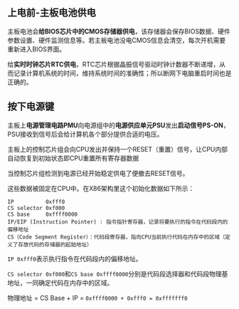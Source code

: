 ## 上电前-主板电池供电

主板电池会**给BIOS芯片中的CMOS存储器供电**，该存储器会保存BIOS数据、硬件参数设置、硬件监测信息等。若主板电池没电CMOS信息会清空，每次开机需要重新进入BIOS界面。

给**实时时钟芯片RTC供电**，RTC芯片根据晶振信号驱动时钟计数器不断递增，从而记录计算机系统的时间，维持系统时间的准确性；所以断网下电脑重启时间也是正确的。

## 按下电源键

主板上**电源管理电路PMU**向电源组中的**电源供应单元PSU**发出**启动信号PS-ON**，PSU接收到信号后会给计算机各个部分提供合适的电压。

主板上的控制芯片组会向CPU发出并保持一个RESET（重置）信号，让CPU内部自动恢复到初始状态即CPU重置所有寄存器数据

当控制芯片组检测到电源已经开始稳定供电了便撤去RESET信号。

这些数据被固定在CPU中。在X86架构里这个初始化数据如下所示：

```assembly
IP          0xfff0
CS selector 0xf000
CS base     0xffff0000
IP/EIP (Instruction Pointer) : 指令指针寄存器，记录将要执行的指令在代码段内的偏移地址
CS（Code Segment Register）：代码段寄存器，指向CPU当前执行代码在内存中的区域（定义了存放代码的存储器的起始地址）
```

`IP 0xfff0`表示执行指令在代码段内的偏移地址。

`CS selector 0xf000`和`CS base 0xffff0000`分别是代码段选择器和代码段物理基地址，一同确定代码在内存中的区域。

物理地址 = CS Base + IP = `0xffff0000 + 0xfff0 = 0xfffffff0`